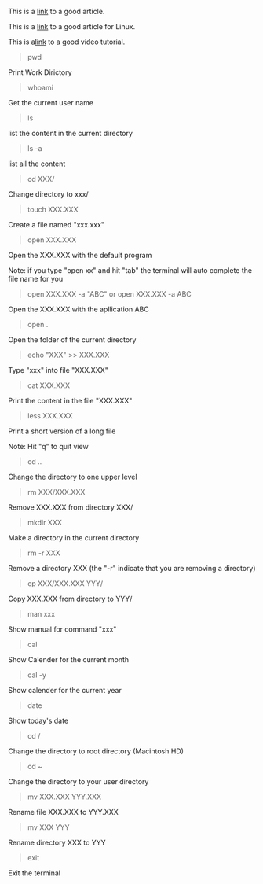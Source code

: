 This is a [link](https://www.renfei.org/blog/mac-os-x-terminal-101.html) to a good article.

This is a [link](https://zhuanlan.zhihu.com/p/21723250) to a good article for Linux.

This is a[link](https://www.youtube.com/watch?v=jDINUSK7rXE) to a good video tutorial.

> pwd

Print Work Dirictory

> whoami

Get the current user name

> ls

list the content in the current directory

> ls -a

list all the content

> cd XXX/

Change directory to xxx/

> touch XXX.XXX

Create a file named "xxx.xxx"

> open XXX.XXX

Open the XXX.XXX with the default program

Note: if you type "open xx" and hit "tab" the terminal will auto complete the file name for you

> open XXX.XXX -a "ABC"
or
> open XXX.XXX -a ABC

Open the XXX.XXX with the apllication ABC

> open .

Open the folder of the current directory

> echo "XXX" >> XXX.XXX

Type "xxx" into file "XXX.XXX"

> cat XXX.XXX 

Print the content in the file  "XXX.XXX"

> less XXX.XXX

Print a short version of a long file

Note: Hit "q" to quit view

> cd ..

Change the directory to one upper level

> rm XXX/XXX.XXX

Remove XXX.XXX from directory XXX/

> mkdir XXX

Make a directory in the current directory

> rm -r XXX

Remove a directory XXX (the "-r" indicate that you are removing a directory)

> cp XXX/XXX.XXX YYY/

Copy XXX.XXX from directory to YYY/

> man xxx

Show manual for command "xxx"

> cal

Show Calender for the current month

> cal -y

Show calender for the current year

> date

Show today's date

> cd /

Change the directory to root directory (Macintosh HD)

> cd ~

Change the directory to your user directory

> mv XXX.XXX YYY.XXX

Rename file XXX.XXX to YYY.XXX

> mv XXX YYY

Rename directory XXX to YYY

> exit

Exit the terminal





